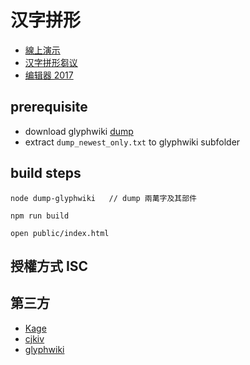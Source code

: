 # 汉字拼形

* [線上演示](https://github.io/hanziku/hzpx/)
* [汉字拼形芻议](proposal.md)
* [编辑器  2017](https://github.com/accelon/hzpx/releases/download/legacy2017/hzpx-2017.zip)

## prerequisite

* download glyphwiki [dump](https://glyphwiki.org/dump.tar.gz)
* extract `dump_newest_only.txt` to glyphwiki subfolder

## build steps

    node dump-glyphwiki   // dump 兩萬字及其部件

    npm run build

    open public/index.html

## 授權方式 ISC

## 第三方
*  [Kage](github.com/kurgm/kage-engine)
*  [cjkiv](https://github.com/cjkvi) 
*  [glyphwiki](https://glyphwiki.org)